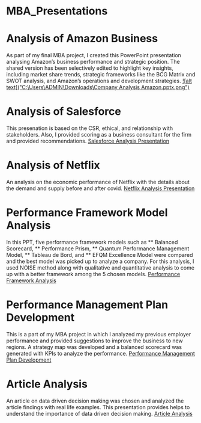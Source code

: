# MBA_Presentations

# Analysis of Amazon Business
As part of my final MBA project, I created this PowerPoint presentation analysing Amazon’s business performance and strategic position. The shared version has been selectively edited to highlight key insights, including market share trends, strategic frameworks like the BCG Matrix and SWOT analysis, and Amazon’s operations and development strategies.
[![alt text]("C:\Users\ADMIN\Downloads\Company Analysis Amazon.pptx.png")](https://docs.google.com/presentation/d/1gG6KTYuLKnOG2spE6LN7tpj_8esXxLkE/edit?usp=sharing&ouid=103046408409808643968&rtpof=true&sd=true)

# Analysis of Salesforce
This presenation is based on the CSR, ethical, and relationship with stakeholders. Also, I provided scoring as a business consultant for the firm and provided recommendations.
[Salesforce Analysis Presentation](https://docs.google.com/presentation/d/1W5V3zdZKq8AKvHMa2jSa_2LmHq5BUFUt/edit?usp=sharing&ouid=103046408409808643968&rtpof=true&sd=true)

# Analysis of Netflix 
An analysis on the economic performance of Netflix with the details about the demand and supply before and after covid.
[Netflix Analysis Presentation](https://docs.google.com/presentation/d/13jt6KijVPbpFfyKKR19hae7TLy2RFIX9/edit?usp=sharing&ouid=103046408409808643968&rtpof=true&sd=true)

# Performance Framework Model Analysis
In this PPT, five performance framework models such as ** Balanced Scorecard, ** Performance Prism, ** Quantum Performance Management Model, ** Tableau de Bord, and ** EFQM Excellence Model were compared and the best model was picked up to analyze a company. For this analysis, I used NOISE method along with qualitative and quantitative analysis to come up with a better framework among the 5 chosen models.
[Performance Framework Analysis](https://docs.google.com/presentation/d/1Z2nHf2Kvu117nUYXrnJKmFuchc58afgj/edit?usp=sharing&ouid=103046408409808643968&rtpof=true&sd=true)

# Performance Management Plan Development
This is a part of my MBA project in which I analyzed my previous employer performance and provided suggestions to improve the business to new regions. A strategy map was developed and a balanced scorecard was generated with KPIs to analyze the performance.
[Performance Management Plan Development](https://docs.google.com/presentation/d/1eT7BuAuyAG2DL-32S9q0r0wSOxdTHlw-/edit?usp=sharing&ouid=103046408409808643968&rtpof=true&sd=true)

# Article Analysis
An article on data driven decision making was chosen and analyzed the article findings with real life examples. This presentation provides helps to understand the importance of data driven decision making.
[Article Analysis](https://docs.google.com/presentation/d/1oM8NdYGPYr7TiY2QaWZWfm8vxGS_iGs2/edit?usp=sharing&ouid=103046408409808643968&rtpof=true&sd=true)
